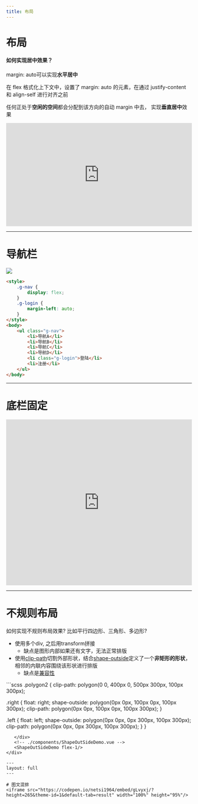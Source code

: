 ```yaml
---
title: 布局
---
```


# 布局

#### 如何实现居中效果？

<v-clicks>

margin: auto可以实现**水平居中**

<p>
在 flex 格式化上下文中，设置了 margin: auto 的元素，在通过 justify-content 和 align-self 进行对齐之前

任何正处于**空闲的空间**都会分配到该方向的自动 margin 中去， 实现**垂直居中**效果

</p>
<iframe height="280" style="width: 100%;" scrolling="no" title="最便捷的垂直居中方式 -- flex + margin:auto" src="https://codepen.io/ikomom/embed/PoXQRjg?default-tab=html%2Cresult&editable=true" frameborder="no" loading="lazy" allowtransparency="true" allowfullscreen="true">
  See the Pen <a href="https://codepen.io/ikomom/pen/PoXQRjg">
  最便捷的垂直居中方式 -- flex + margin:auto</a> by ikomom (<a href="https://codepen.io/ikomom">@ikomom</a>)
  on <a href="https://codepen.io">CodePen</a>.
</iframe>

</v-clicks>

---

# 导航栏

<img src="https://chokcoco.github.io/demo/ppt/images/cssmagic/bg-margin.png">

```html
<style>
    .g-nav {
        display: flex;
    }
    .g-login {
        margin-left: auto;
    }
</style>
<body>
    <ul class="g-nav">
        <li>导航A</li>
        <li>导航B</li>
        <li>导航C</li>
        <li>导航D</li>
        <li class="g-login">登陆</li>
        <li>注册</li>
    </ul>
</body>
```

---

# 底栏固定

<iframe height="450" style="width: 100%;" scrolling="no" title="layout-bottom-fixed" src="https://codepen.io/ikomom/embed/gOZveeJ?default-tab=html%2Cresult&editable=true" frameborder="no" loading="lazy" allowtransparency="true" allowfullscreen="true">
  See the Pen <a href="https://codepen.io/ikomom/pen/gOZveeJ">
  layout-bottom-fixed</a> by ikomom (<a href="https://codepen.io/ikomom">@ikomom</a>)
  on <a href="https://codepen.io">CodePen</a>.
</iframe>

---

# 不规则布局

如何实现不规则布局效果? 比如平行四边形、三角形、多边形?

<v-clicks>

 - 使用多个div, 之后用transform拼接 
   - 缺点是图形内部如果还有文字，无法正常排版
 - 使用[clip-path](https://developer.mozilla.org/zh-CN/docs/Web/CSS/clip-path)切割外部形状，结合[shape-outside](https://developer.mozilla.org/zh-CN/docs/Web/CSS/shape-outside)定义了一个**非矩形的形状**，相邻的内联内容围绕该形状进行排版
   - 缺点是[兼容性](https://caniuse.com/?search=clip-path)
</v-clicks>

<div v-click flex gap-2>
   <div flex-1>
```scss
.polygon2 {
   clip-path: polygon(0 0, 400px 0, 500px 300px, 100px 300px);

.right {
float: right;
shape-outside: polygon(0px 0px, 100px 0px, 100px 300px);
clip-path: polygon(0px 0px, 100px 0px, 100px 300px);
}

.left {
float: left;
shape-outside: polygon(0px 0px, 0px 300px, 100px 300px);
clip-path: polygon(0px 0px, 0px 300px, 100px 300px);
}
}
```
   </div>
   <!-- ./components/ShapeOutSideDemo.vue -->
   <ShapeOutSideDemo flex-1/>
</div>

---
layout: full
---

# 图文混排
<iframe src="https://codepen.io/netsi1964/embed/gLvyxj/?height=265&theme-id=1&default-tab=result" width="100%" height="95%"/>
